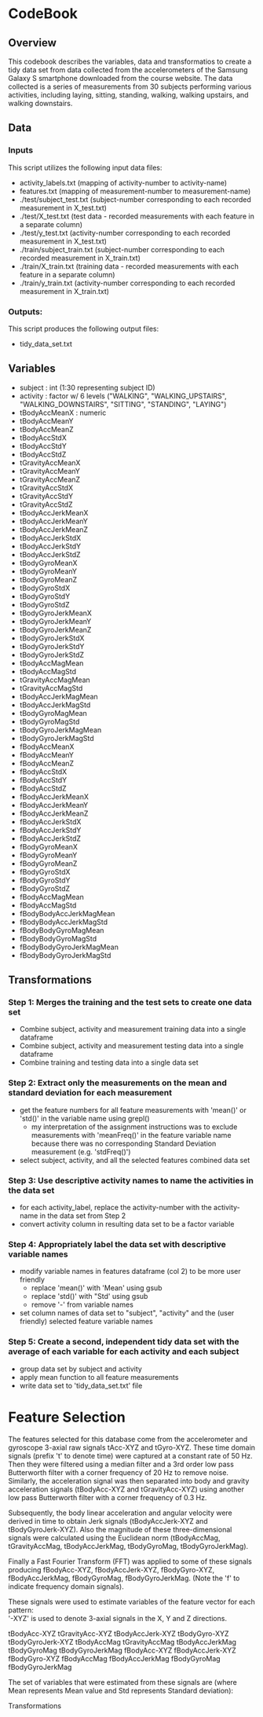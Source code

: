 # CodeBook

## Overview
This codebook describes the variables, data and transformatios to create a tidy data set from data collected from the accelerometers of the Samsung Galaxy S smartphone downloaded from the course website. The data collected is a series of measurements from 30 subjects performing various activities, including laying, sitting, standing, walking, walking upstairs, and walking downstairs.

## Data
### Inputs
This script utilizes the following input data files:
- activity_labels.txt (mapping of activity-number to activity-name)
- features.txt (mapping of measurement-number to measurement-name)
- ./test/subject_test.txt (subject-number corresponding to each recorded measurement in X_test.txt)
- ./test/X_test.txt (test data - recorded measurements with each feature in a separate column)
- ./test/y_test.txt (activity-number corresponding to each recorded measurement in X_test.txt)
- ./train/subject_train.txt (subject-number corresponding to each recorded measurement in X_train.txt)
- ./train/X_train.txt (training data - recorded measurements with each feature in a separate column)
- ./train/y_train.txt (activity-number corresponding to each recorded measurement in X_train.txt)

### Outputs:
This script produces the following output files:
- tidy_data_set.txt

## Variables
- subject : int (1:30 representing subject ID)
- activity : factor w/ 6 levels ("WALKING", "WALKING_UPSTAIRS", "WALKING_DOWNSTAIRS", "SITTING", "STANDING", "LAYING")
- tBodyAccMeanX : numeric
- tBodyAccMeanY
- tBodyAccMeanZ
- tBodyAccStdX
- tBodyAccStdY
- tBodyAccStdZ
- tGravityAccMeanX
- tGravityAccMeanY
- tGravityAccMeanZ
- tGravityAccStdX
- tGravityAccStdY
- tGravityAccStdZ
- tBodyAccJerkMeanX
- tBodyAccJerkMeanY
- tBodyAccJerkMeanZ
- tBodyAccJerkStdX
- tBodyAccJerkStdY
- tBodyAccJerkStdZ
- tBodyGyroMeanX
- tBodyGyroMeanY
- tBodyGyroMeanZ
- tBodyGyroStdX
- tBodyGyroStdY
- tBodyGyroStdZ
- tBodyGyroJerkMeanX
- tBodyGyroJerkMeanY
- tBodyGyroJerkMeanZ
- tBodyGyroJerkStdX
- tBodyGyroJerkStdY
- tBodyGyroJerkStdZ
- tBodyAccMagMean
- tBodyAccMagStd
- tGravityAccMagMean
- tGravityAccMagStd
- tBodyAccJerkMagMean
- tBodyAccJerkMagStd
- tBodyGyroMagMean
- tBodyGyroMagStd
- tBodyGyroJerkMagMean
- tBodyGyroJerkMagStd
- fBodyAccMeanX
- fBodyAccMeanY
- fBodyAccMeanZ
- fBodyAccStdX
- fBodyAccStdY
- fBodyAccStdZ
- fBodyAccJerkMeanX
- fBodyAccJerkMeanY
- fBodyAccJerkMeanZ
- fBodyAccJerkStdX
- fBodyAccJerkStdY
- fBodyAccJerkStdZ
- fBodyGyroMeanX
- fBodyGyroMeanY
- fBodyGyroMeanZ
- fBodyGyroStdX
- fBodyGyroStdY
- fBodyGyroStdZ
- fBodyAccMagMean
- fBodyAccMagStd
- fBodyBodyAccJerkMagMean
- fBodyBodyAccJerkMagStd
- fBodyBodyGyroMagMean
- fBodyBodyGyroMagStd
- fBodyBodyGyroJerkMagMean
- fBodyBodyGyroJerkMagStd

## Transformations

### Step 1: Merges the training and the test sets to create one data set
- Combine subject, activity and measurement training data into a single dataframe
- Combine subject, activity and measurement testing data into a single dataframe
- Combine training and testing data into a single data set

### Step 2: Extract only the measurements on the mean and standard deviation for each measurement
- get the feature numbers for all feature measurements with 'mean()' or 'std()' in the variable name using grepl()
    + my interpretation of the assignment instructions was to exclude measurements with 'meanFreq()' in  the feature variable name because there was no corresponding Standard Deviation measurement (e.g. 'stdFreq()')
- select subject, activity, and all the selected features combined data set

### Step 3: Use descriptive activity names to name the activities in the data set
- for each activity_label, replace the activity-number with the activity-name in the data set from Step 2
- convert activity column in resulting data set to be a factor variable

### Step 4: Appropriately label the data set with descriptive variable names
- modify variable names in features dataframe (col 2) to be more user friendly
    + replace 'mean()' with 'Mean' using gsub
    + replace 'std()' with "Std' using gsub
    + remove '-' from variable names
- set column names of data set to "subject", "activity" and the (user friendly) selected feature variable names

### Step 5: Create a second, independent tidy data set with the average of each variable for each activity and each subject
- group data set by subject and activity
- apply mean function to all feature measurements
- write data set to 'tidy_data_set.txt' file


Feature Selection 
=================

The features selected for this database come from the accelerometer and gyroscope 3-axial raw signals tAcc-XYZ and tGyro-XYZ. These time domain signals (prefix 't' to denote time) were captured at a constant rate of 50 Hz. Then they were filtered using a median filter and a 3rd order low pass Butterworth filter with a corner frequency of 20 Hz to remove noise. Similarly, the acceleration signal was then separated into body and gravity acceleration signals (tBodyAcc-XYZ and tGravityAcc-XYZ) using another low pass Butterworth filter with a corner frequency of 0.3 Hz. 

Subsequently, the body linear acceleration and angular velocity were derived in time to obtain Jerk signals (tBodyAccJerk-XYZ and tBodyGyroJerk-XYZ). Also the magnitude of these three-dimensional signals were calculated using the Euclidean norm (tBodyAccMag, tGravityAccMag, tBodyAccJerkMag, tBodyGyroMag, tBodyGyroJerkMag). 

Finally a Fast Fourier Transform (FFT) was applied to some of these signals producing fBodyAcc-XYZ, fBodyAccJerk-XYZ, fBodyGyro-XYZ, fBodyAccJerkMag, fBodyGyroMag, fBodyGyroJerkMag. (Note the 'f' to indicate frequency domain signals). 

These signals were used to estimate variables of the feature vector for each pattern:  
'-XYZ' is used to denote 3-axial signals in the X, Y and Z directions.

tBodyAcc-XYZ
tGravityAcc-XYZ
tBodyAccJerk-XYZ
tBodyGyro-XYZ
tBodyGyroJerk-XYZ
tBodyAccMag
tGravityAccMag
tBodyAccJerkMag
tBodyGyroMag
tBodyGyroJerkMag
fBodyAcc-XYZ
fBodyAccJerk-XYZ
fBodyGyro-XYZ
fBodyAccMag
fBodyAccJerkMag
fBodyGyroMag
fBodyGyroJerkMag

The set of variables that were estimated from these signals are (where Mean represents Mean value and Std represents Standard deviation): 


Transformations
